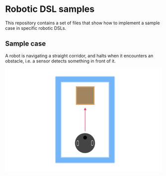 # Robotic DSL samples
This repository contains a set of files that show how to implement a sample case in specific robotic DSLs.

## Sample case
A robot is navigating a straight corridor, and halts when it encounters an obstacle, i.e. a sensor detects something in front of it.

![Sample of robot navigating towards an obstacle.](/assets/scenario.png)